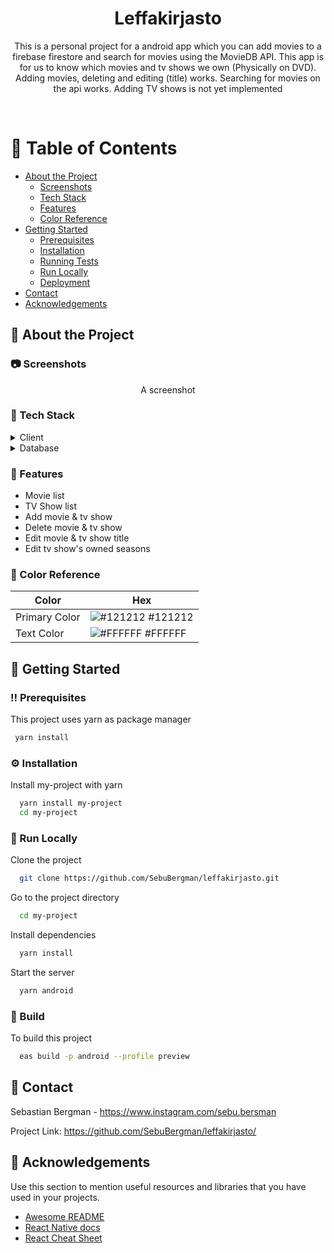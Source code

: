 <div align="center">

  <!--<img src="assets/logo.png" alt="logo" width="200" height="auto" />-->
  <h1>Leffakirjasto</h1>
  
  <p>
    This is a personal project for a android app which you can add movies to a firebase firestore and search for movies using the MovieDB API. This app is for us to know which movies and tv shows we own (Physically on DVD).
    Adding movies, deleting and editing (title) works.
    Searching for movies on the api works.
    Adding TV shows is not yet implemented
  </p>
</div>
<br />

<!-- Table of Contents -->
# :notebook_with_decorative_cover: Table of Contents

- [About the Project](#star2-about-the-project)
  * [Screenshots](#camera-screenshots)
  * [Tech Stack](#space_invader-tech-stack)
  * [Features](#dart-features)
  * [Color Reference](#art-color-reference)
- [Getting Started](#toolbox-getting-started)
  * [Prerequisites](#bangbang-prerequisites)
  * [Installation](#gear-installation)
  * [Running Tests](#test_tube-running-tests)
  * [Run Locally](#running-run-locally)
  * [Deployment](#triangular_flag_on_post-deployment)
- [Contact](#handshake-contact)
- [Acknowledgements](#gem-acknowledgements)

  

<!-- About the Project -->
## :star2: About the Project

<div>
  <p></p>
</div>

<!-- Screenshots -->
### :camera: Screenshots

<div align="center"> 
  <p>A screenshot</p>
</div>


<!-- TechStack -->
### :space_invader: Tech Stack

<details>
  <summary>Client</summary>
  <ul>
    <li><a href="[https://reactjs.org/](https://reactnative.dev)">React Native</a></li>
  </ul>
</details>

<details>
  <summary>Database</summary>
  <ul>
    <li><a href="https://firebase.google.com">Firebase</a></li>
  </ul>
</details>

<!-- Features -->
### :dart: Features

- Movie list
- TV Show list
- Add movie & tv show
- Delete movie & tv show
- Edit movie & tv show title
- Edit tv show's owned seasons

<!-- Color Reference -->
### :art: Color Reference

| Color             | Hex                                                                |
| ----------------- | ------------------------------------------------------------------ |
| Primary Color | ![#121212](https://via.placeholder.com/10/121212?text=+) #121212 |
| Text Color | ![#FFFFFF](https://via.placeholder.com/10/#FFFFFF?text=+) #FFFFFF |


<!-- Getting Started -->
## 	:toolbox: Getting Started

<!-- Prerequisites -->
### :bangbang: Prerequisites

This project uses yarn as package manager

```bash
 yarn install
```

<!-- Installation -->
### :gear: Installation

Install my-project with yarn

```bash
  yarn install my-project
  cd my-project
```

<!-- Run Locally -->
### :running: Run Locally

Clone the project

```bash
  git clone https://github.com/SebuBergman/leffakirjasto.git
```

Go to the project directory

```bash
  cd my-project
```

Install dependencies

```bash
  yarn install
```

Start the server

```bash
  yarn android
```


<!-- Build -->
### :triangular_flag_on_post: Build

To build this project

```bash
  eas build -p android --profile preview
```

<!-- Contact -->
## :handshake: Contact

Sebastian Bergman - https://www.instagram.com/sebu.bersman

Project Link: https://github.com/SebuBergman/leffakirjasto/


<!-- Acknowledgments -->
## :gem: Acknowledgements

Use this section to mention useful resources and libraries that you have used in your projects.

 - [Awesome README](https://github.com/matiassingers/awesome-readme)
 - [React Native docs]((https://reactnative.dev/docs/getting-started))
 - [React Cheat Sheet](https://www.freecodecamp.org/news/the-react-cheatsheet/)

